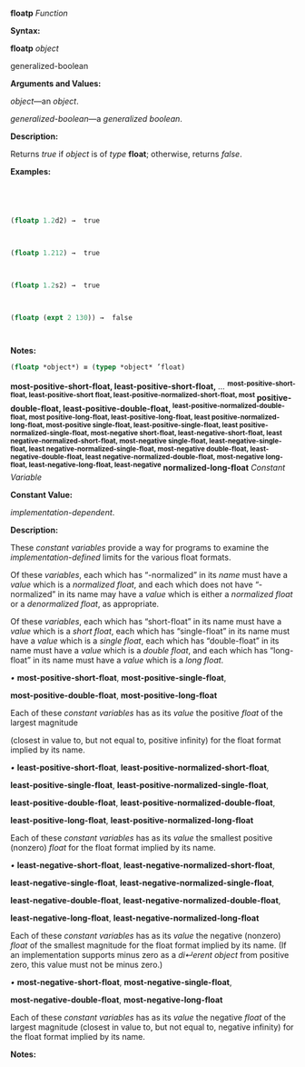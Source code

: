 **floatp** *Function* 



**Syntax:** 



**floatp** *object* 



generalized-boolean 



**Arguments and Values:** 



*object*—an *object*. 



*generalized-boolean*—a *generalized boolean*. 



**Description:** 



Returns *true* if *object* is of *type* **float**; otherwise, returns *false*. 



**Examples:**
```lisp
 



(floatp 1.2d2) →  true 



(floatp 1.212) →  true 



(floatp 1.2s2) →  true 



(floatp (expt 2 130)) →  false 




```
**Notes:** 


```lisp
(floatp *object*) ≡ (typep *object* ’float) 
```






 



 



<b>most-positive-short-float, least-positive-short-float,</b> <i>...</i> <b><sup>most-positive-short-float, least-positive-short float, least-positive-normalized-short-float, most</sup> positive-double-float, least-positive-double-float, <sup>least-positive-normalized-double-float, most positive-long-float, least-positive-long-float, least positive-normalized-long-float, most-positive single-float, least-positive-single-float, least positive-normalized-single-float, most-negative short-float, least-negative-short-float, least negative-normalized-short-float, most-negative single-float, least-negative-single-float, least negative-normalized-single-float, most-negative double-float, least-negative-double-float, least negative-normalized-double-float, most-negative long-float, least-negative-long-float, least-negative</sup> normalized-long-float</b> <i>Constant Variable</i> 



**Constant Value:** 



*implementation-dependent*. 



**Description:** 



These *constant variables* provide a way for programs to examine the *implementation-defined* limits for the various float formats. 



Of these *variables*, each which has “-normalized” in its *name* must have a *value* which is a *normalized float*, and each which does not have “-normalized” in its name may have a *value* which is either a *normalized float* or a *denormalized float*, as appropriate. 



Of these *variables*, each which has “short-float” in its name must have a *value* which is a *short float*, each which has “single-float” in its name must have a *value* which is a *single float*, each which has “double-float” in its name must have a *value* which is a *double float*, and each which has “long-float” in its name must have a *value* which is a *long float*. 



*•* **most-positive-short-float**, **most-positive-single-float**, 



**most-positive-double-float**, **most-positive-long-float** 



Each of these *constant variables* has as its *value* the positive *float* of the largest magnitude 



 



 



(closest in value to, but not equal to, positive infinity) for the float format implied by its name. 



*•* **least-positive-short-float**, **least-positive-normalized-short-float**, 



**least-positive-single-float**, **least-positive-normalized-single-float**, 



**least-positive-double-float**, **least-positive-normalized-double-float**, 



**least-positive-long-float**, **least-positive-normalized-long-float** 



Each of these *constant variables* has as its *value* the smallest positive (nonzero) *float* for the float format implied by its name. 



*•* **least-negative-short-float**, **least-negative-normalized-short-float**, 



**least-negative-single-float**, **least-negative-normalized-single-float**, 



**least-negative-double-float**, **least-negative-normalized-double-float**, 



**least-negative-long-float**, **least-negative-normalized-long-float** 



Each of these *constant variables* has as its *value* the negative (nonzero) *float* of the smallest magnitude for the float format implied by its name. (If an implementation supports minus zero as a *di↵erent object* from positive zero, this value must not be minus zero.) 



*•* **most-negative-short-float**, **most-negative-single-float**, 



**most-negative-double-float**, **most-negative-long-float** 



Each of these *constant variables* has as its *value* the negative *float* of the largest magnitude (closest in value to, but not equal to, negative infinity) for the float format implied by its name. 



**Notes:** 



